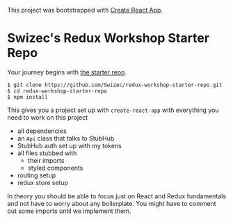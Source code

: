 This project was bootstrapped with [Create React App](https://github.com/facebookincubator/create-react-app).

# Swizec's Redux Workshop Starter Repo

Your journey begins with [the starter repo](https://github.com/Swizec/redux-workshop-starter-repo).

```
$ git clone https://github.com/Swizec/redux-workshop-starter-repo.git
$ cd redux-workshop-starter-repo
$ npm install
```

This gives you a project set up with `create-react-app` with everything you need to work on this project

- all dependencies
- an `Api` class that talks to StubHub
- StubHub auth set up with my tokens
- all files stubbed with
	- their imports
	- styled components
- routing setup
- redux store setup

In theory you should be able to focus just on React and Redux fundamentals and not have to worry about any boilerplate. You might have to comment out some imports until we implement them.
